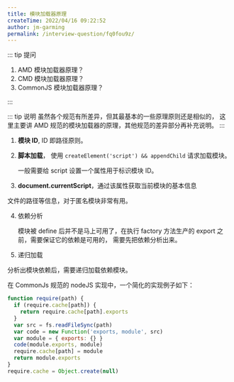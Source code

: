 ```yaml
---
title: 模块加载器原理
createTime: 2022/04/16 09:22:52
author: jm-garming
permalink: /interview-question/fq0fou9z/
---
```


::: tip 提问

1. AMD 模块加载器原理？
2. CMD 模块加载器原理？
3. CommonJS 模块加载器原理？

:::

::: tip 说明
虽然各个规范有所差异，但其最基本的一些原理原则还是相似的，
这里主要讲 AMD 规范的模块加载器的原理，其他规范的差异部分再补充说明。
:::

1. **模块 ID**, ID 即路径原则。

2. **脚本加载**， 使用 `createElement('script') && appendChild` 请求加载模块。

   一般需要给 script 设置一个属性用于标识模块 ID。

3. **document.currentScript**，通过该属性获取当前模块的基本信息

文件的路径等信息，对于匿名模块非常有用。

4. 依赖分析

   模块被 define 后并不是马上可用了，在执行 factory 方法生产的 export 之前，需要保证它的依赖是可用的，
   需要先把依赖分析出来。

5. 递归加载

分析出模块依赖后，需要递归加载依赖模块。

在 CommonJs 规范的 nodeJS 实现中，一个简化的实现例子如下：

```js
function require(path) {
  if (require.cache[path]) {
    return require.cache[path].exports
  }
  var src = fs.readFileSync(path)
  var code = new Function('exports, module', src)
  var module = { exports: {} }
  code(module.exports, module)
  require.cache[path] = module
  return module.exports
}
require.cache = Object.create(null)
```
